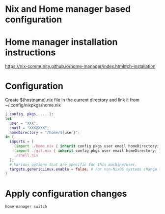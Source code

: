 # Nix and Home manager based configuration

# Home manager installation instructions
https://nix-community.github.io/home-manager/index.html#ch-installation

# Configuration
Create $(hostname).nix file in the current directory and link it from ~/.config/nixpkgs/home.nix
```nix
{ config, pkgs, ... }:
let
  user = "XXX";
  email = "XXX@XXX";
  homeDirectory = "/home/${user}";
in {
  imports = [
    (import ./home.nix { inherit config pkgs user email homeDirectory; })
    (import ./git.nix { inherit config pkgs user email homeDirectory; })
    ./shell.nix
  ];
  # Various options that are specific for this machine/user.
  targets.genericLinux.enable = false; # For non-NixOS systems change to true
}
```

# Apply configuration changes
```bash
home-manager switch
```
